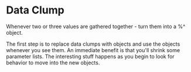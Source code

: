 # Data Clump
Whenever two or three values are gathered together - turn them into a $%#$%^ object.

The first step is to replace data clumps with objects and use the objects whenever you see them. An immediate benefit is that you'll shrink some parameter lists. The interesting stuff happens as you begin to look for behavior to move into the new objects.
